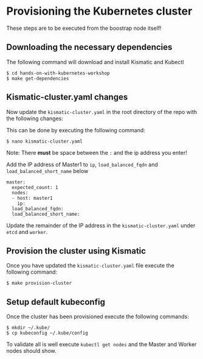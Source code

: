 # Provisioning the Kubernetes cluster

These steps are to be executed from the boostrap node itself!

## Downloading the necessary dependencies

The following command will download and install Kismatic and Kubectl

```
$ cd hands-on-with-kubernetes-workshop
$ make get-dependencies
```

## Kismatic-cluster.yaml changes

Now update the `kismatic-cluster.yaml` in the root directory of the repo with the following changes:

This can be done by executing the following command:

```
$ nano kismatic-cluster.yaml
```

Note: There **must** be space between the `:` and the ip address you enter!

Add the IP address of Master1 to `ip`, `load_balanced_fqdn` and `load_balanced_short_name` below

```
master:
  expected_count: 1
  nodes:
  - host: master1
    ip:
  load_balanced_fqdn:
  load_balanced_short_name:
```

Update the remainder of the IP address in the `kismatic-cluster.yaml` under `etcd` and `worker`.

## Provision the cluster using Kismatic

Once you have updated the `kismatic-cluster.yaml` file execute the following command:

```
$ make provision-cluster
```

## Setup default kubeconfig

Once the cluster has been provisioned execute the following commands:

```
$ mkdir ~/.kube/
$ cp kubeconfig ~/.kube/config
```

To validate all is well execute `kubectl get nodes` and the Master and Worker nodes should show.